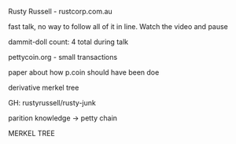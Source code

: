 Rusty Russell  - rustcorp.com.au

fast talk, no way to follow all of it in line. Watch the video and pause

dammit-doll count: 4 total during talk

pettycoin.org - small transactions

paper about how p.coin should have been doe

derivative merkel tree

GH: rustyrussell/rusty-junk

parition knowledge -> petty chain

MERKEL TREE
